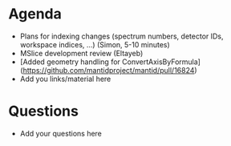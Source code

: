 Agenda
=========

* Plans for indexing changes (spectrum numbers, detector IDs, workspace indices, ...) (Simon, 5-10 minutes)
* MSlice development review (Eltayeb)
* [Added geometry handling for ConvertAxisByFormula] (https://github.com/mantidproject/mantid/pull/16824)
* Add you links/material here

Questions
=========

* Add your questions here

